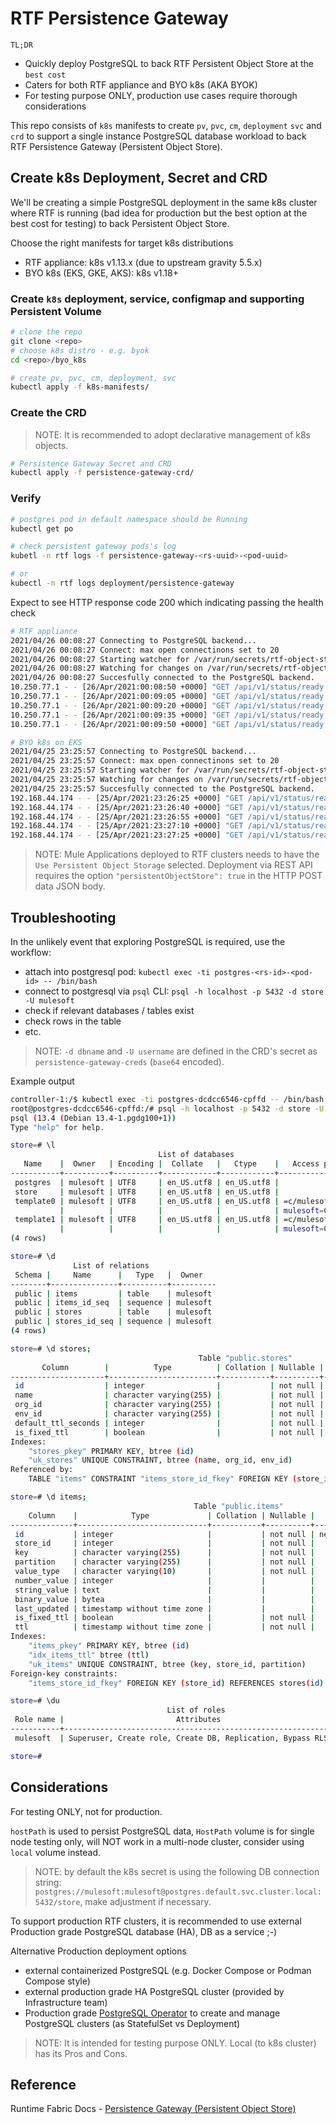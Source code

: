 # RTF Persistence Gateway

`TL;DR`
- Quickly deploy PostgreSQL to back RTF Persistent Object Store at the `best cost`
- Caters for both RTF appliance and BYO k8s (AKA BYOK)
- For testing purpose ONLY, production use cases require thorough considerations

This repo consists of `k8s` manifests to create `pv`, `pvc`, `cm`, `deployment` `svc` and `crd` to support a single instance PostgreSQL database workload to back RTF Persistence Gateway (Persistent Object Store).

## Create k8s Deployment, Secret and CRD

We'll be creating a simple PostgreSQL deployment in the same k8s cluster where RTF is running (bad idea for production but the best option at the best cost for testing) to back Persistent Object Store.

Choose the right manifests for target k8s distributions
- RTF appliance: k8s v1.13.x (due to upstream gravity 5.5.x)
- BYO k8s (EKS, GKE, AKS): k8s v1.18+

### Create `k8s` deployment, service, configmap and supporting Persistent Volume

```bash
# clone the repo
git clone <repo>
# choose k8s distro - e.g. byok
cd <repo>/byo_k8s

# create pv, pvc, cm, deployment, svc
kubectl apply -f k8s-manifests/
```

### Create the CRD

> NOTE: It is recommended to adopt declarative management of k8s objects.

```bash
# Persistence Gateway Secret and CRD
kubectl apply -f persistence-gateway-crd/
```

### Verify

```bash
# postgres pod in default namespace should be Running
kubectl get po

# check persistent gateway pods's log
kubetl -n rtf logs -f persistence-gateway-<rs-uuid>-<pod-uuid>

# or  
kubectl -n rtf logs deployment/persistence-gateway
```

Expect to see HTTP response code 200 which indicating passing the health check

```bash
# RTF appliance
2021/04/26 00:08:27 Connecting to PostgreSQL backend...
2021/04/26 00:08:27 Connect: max open connectinons set to 20
2021/04/26 00:08:27 Starting watcher for /var/run/secrets/rtf-object-store/persistence-gateway-creds
2021/04/26 00:08:27 Watching for changes on /var/run/secrets/rtf-object-store/persistence-gateway-creds
2021/04/26 00:08:27 Succesfully connected to the PostgreSQL backend.
10.250.77.1 - - [26/Apr/2021:00:08:50 +0000] "GET /api/v1/status/ready HTTP/1.1" 200 0 "" "kube-probe/1.13+"
10.250.77.1 - - [26/Apr/2021:00:09:05 +0000] "GET /api/v1/status/ready HTTP/1.1" 200 0 "" "kube-probe/1.13+"
10.250.77.1 - - [26/Apr/2021:00:09:20 +0000] "GET /api/v1/status/ready HTTP/1.1" 200 0 "" "kube-probe/1.13+"
10.250.77.1 - - [26/Apr/2021:00:09:35 +0000] "GET /api/v1/status/ready HTTP/1.1" 200 0 "" "kube-probe/1.13+"
10.250.77.1 - - [26/Apr/2021:00:09:50 +0000] "GET /api/v1/status/ready HTTP/1.1" 200 0 "" "kube-probe/1.13+"

# BYO k8s on EKS
2021/04/25 23:25:57 Connecting to PostgreSQL backend...
2021/04/25 23:25:57 Connect: max open connectinons set to 20
2021/04/25 23:25:57 Starting watcher for /var/run/secrets/rtf-object-store/persistence-gateway-creds
2021/04/25 23:25:57 Watching for changes on /var/run/secrets/rtf-object-store/persistence-gateway-creds
2021/04/25 23:25:57 Succesfully connected to the PostgreSQL backend.
192.168.44.174 - - [25/Apr/2021:23:26:25 +0000] "GET /api/v1/status/ready HTTP/1.1" 200 0 "" "kube-probe/1.19+"
192.168.44.174 - - [25/Apr/2021:23:26:40 +0000] "GET /api/v1/status/ready HTTP/1.1" 200 0 "" "kube-probe/1.19+"
192.168.44.174 - - [25/Apr/2021:23:26:55 +0000] "GET /api/v1/status/ready HTTP/1.1" 200 0 "" "kube-probe/1.19+"
192.168.44.174 - - [25/Apr/2021:23:27:10 +0000] "GET /api/v1/status/ready HTTP/1.1" 200 0 "" "kube-probe/1.19+"
192.168.44.174 - - [25/Apr/2021:23:27:25 +0000] "GET /api/v1/status/ready HTTP/1.1" 200 0 "" "kube-probe/1.19+"

```

> NOTE: Mule Applications deployed to RTF clusters needs to have the `Use Persistent Object Storage` selected. Deployment via REST API requires the option `"persistentObjectStore": true` in the HTTP POST data JSON body.

## Troubleshooting

In the unlikely event that exploring PostgreSQL is required, use the workflow:
- attach into postgresql pod: `kubectl exec -ti postgres-<rs-id>-<pod-id> -- /bin/bash`
- connect to postgresql via `psql` CLI: `psql -h localhost -p 5432 -d store -U mulesoft`
- check if relevant databases / tables exist
- check rows in the table
- etc.

> NOTE: `-d dbname` and `-U username` are defined in the CRD's secret as `persistence-gateway-creds` (`base64` encoded). 

Example output
```bash
controller-1:/$ kubectl exec -ti postgres-dcdcc6546-cpffd -- /bin/bash
root@postgres-dcdcc6546-cpffd:/# psql -h localhost -p 5432 -d store -U mulesoft
psql (13.4 (Debian 13.4-1.pgdg100+1))
Type "help" for help.

store=# \l
                                 List of databases
   Name    |  Owner   | Encoding |  Collate   |   Ctype    |   Access privileges   
-----------+----------+----------+------------+------------+-----------------------
 postgres  | mulesoft | UTF8     | en_US.utf8 | en_US.utf8 | 
 store     | mulesoft | UTF8     | en_US.utf8 | en_US.utf8 | 
 template0 | mulesoft | UTF8     | en_US.utf8 | en_US.utf8 | =c/mulesoft          +
           |          |          |            |            | mulesoft=CTc/mulesoft
 template1 | mulesoft | UTF8     | en_US.utf8 | en_US.utf8 | =c/mulesoft          +
           |          |          |            |            | mulesoft=CTc/mulesoft
(4 rows)

store=# \d
              List of relations
 Schema |     Name      |   Type   |  Owner   
--------+---------------+----------+----------
 public | items         | table    | mulesoft
 public | items_id_seq  | sequence | mulesoft
 public | stores        | table    | mulesoft
 public | stores_id_seq | sequence | mulesoft
(4 rows)

store=# \d stores;
                                          Table "public.stores"
       Column        |          Type          | Collation | Nullable |              Default               
---------------------+------------------------+-----------+----------+------------------------------------
 id                  | integer                |           | not null | nextval('stores_id_seq'::regclass)
 name                | character varying(255) |           | not null | 
 org_id              | character varying(255) |           | not null | 
 env_id              | character varying(255) |           | not null | 
 default_ttl_seconds | integer                |           | not null | 
 is_fixed_ttl        | boolean                |           | not null | 
Indexes:
    "stores_pkey" PRIMARY KEY, btree (id)
    "uk_stores" UNIQUE CONSTRAINT, btree (name, org_id, env_id)
Referenced by:
    TABLE "items" CONSTRAINT "items_store_id_fkey" FOREIGN KEY (store_id) REFERENCES stores(id)

store=# \d items;
                                         Table "public.items"
    Column    |            Type             | Collation | Nullable |              Default              
--------------+-----------------------------+-----------+----------+-----------------------------------
 id           | integer                     |           | not null | nextval('items_id_seq'::regclass)
 store_id     | integer                     |           | not null | 
 key          | character varying(255)      |           | not null | 
 partition    | character varying(255)      |           | not null | 
 value_type   | character varying(10)       |           | not null | 
 number_value | integer                     |           |          | 
 string_value | text                        |           |          | 
 binary_value | bytea                       |           |          | 
 last_updated | timestamp without time zone |           |          | 
 is_fixed_ttl | boolean                     |           | not null | 
 ttl          | timestamp without time zone |           | not null | 
Indexes:
    "items_pkey" PRIMARY KEY, btree (id)
    "idx_items_ttl" btree (ttl)
    "uk_items" UNIQUE CONSTRAINT, btree (key, store_id, partition)
Foreign-key constraints:
    "items_store_id_fkey" FOREIGN KEY (store_id) REFERENCES stores(id)

store=# \du
                                   List of roles
 Role name |                         Attributes                         | Member of 
-----------+------------------------------------------------------------+-----------
 mulesoft  | Superuser, Create role, Create DB, Replication, Bypass RLS | {}

store=# 
```

## Considerations

For testing ONLY, not for production.

`hostPath` is used to persist PostgreSQL data, `HostPath` volume is for single node testing only, will NOT work in a multi-node cluster, consider using `local` volume instead.

> NOTE: by default the k8s secret is using the following DB connection string: `postgres://mulesoft:mulesoft@postgres.default.svc.cluster.local:5432/store`, make adjustment if necessary.

To support production RTF clusters, it is recommended to use external Production grade PostgreSQL database (HA), DB as a service ;-)

Alternative Production deployment options
- external containerized PostgreSQL (e.g. Docker Compose or Podman Compose style)
- external production grade HA PostgreSQL cluster (provided by Infrastructure team)
- Production grade [PostgreSQL Operator](https://github.com/zalando/postgres-operator) to create and manage PostgreSQL clusters (as StatefulSet vs Deployment)

> NOTE: It is intended for testing purpose ONLY. Local (to k8s cluster) has its Pros and Cons.

## Reference

Runtime Fabric Docs - [Persistence Gateway (Persistent Object Store)](https://docs.mulesoft.com/runtime-fabric/latest/persistence-gateway)
